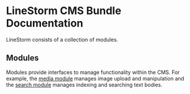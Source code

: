 LineStorm CMS Bundle Documentation
==================================

LineStorm consists of a collection of modules.

Modules
-------
Modules provide interfaces to manage functionality within the CMS. For example, the
[media module](https://github.com/linestorm/media-bundle) manages image upload and manipulation and the
[search module](https://github.com/linestorm/search-bundle) manages indexing and searching text bodies.

